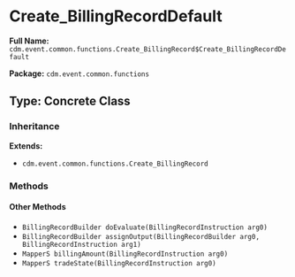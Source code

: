 # Create_BillingRecordDefault

**Full Name:** `cdm.event.common.functions.Create_BillingRecord$Create_BillingRecordDefault`

**Package:** `cdm.event.common.functions`

## Type: Concrete Class

### Inheritance

**Extends:**
- `cdm.event.common.functions.Create_BillingRecord`

### Methods

#### Other Methods

- `BillingRecordBuilder doEvaluate(BillingRecordInstruction arg0)`
- `BillingRecordBuilder assignOutput(BillingRecordBuilder arg0, BillingRecordInstruction arg1)`
- `MapperS billingAmount(BillingRecordInstruction arg0)`
- `MapperS tradeState(BillingRecordInstruction arg0)`

